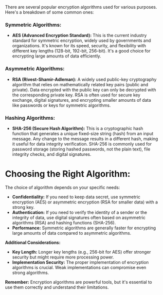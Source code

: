 There are several popular encryption algorithms used for various purposes. Here's a breakdown of some common ones:

### **Symmetric Algorithms:**

- **AES (Advanced Encryption Standard):** This is the current industry standard for symmetric encryption, widely used by governments and organizations. It's known for its speed, security, and flexibility with different key lengths (128-bit, 192-bit, 256-bit). It's a good choice for encrypting large amounts of data efficiently.

### **Asymmetric Algorithms:**

- **RSA (Rivest-Shamir-Adleman):** A widely used public-key cryptography algorithm that relies on mathematically related key pairs (public and private). Data encrypted with the public key can only be decrypted with the corresponding private key. RSA is often used for secure key exchange, digital signatures, and encrypting smaller amounts of data like passwords or keys for symmetric algorithms.

### **Hashing Algorithms:**

- **SHA-256 (Secure Hash Algorithm):** This is a cryptographic hash function that generates a unique fixed-size string (hash) from an input message. Any change to the message results in a different hash, making it useful for data integrity verification. SHA-256 is commonly used for password storage (storing hashed passwords, not the plain text), file integrity checks, and digital signatures.

# **Choosing the Right Algorithm:**

The choice of algorithm depends on your specific needs:

- **Confidentiality:** If you need to keep data secret, use symmetric encryption (AES) or asymmetric encryption (RSA for smaller data) with a strong key.
- **Authentication:** If you need to verify the identity of a sender or the integrity of data, use digital signatures often based on asymmetric algorithms (RSA) and hashing functions (SHA-256).
- **Performance:** Symmetric algorithms are generally faster for encrypting large amounts of data compared to asymmetric algorithms.

**Additional Considerations:**

- **Key Length:** Longer key lengths (e.g., 256-bit for AES) offer stronger security but might require more processing power.
- **Implementation Security:** The proper implementation of encryption algorithms is crucial. Weak implementations can compromise even strong algorithms.

**Remember:** Encryption algorithms are powerful tools, but it's essential to use them correctly and understand their limitations.